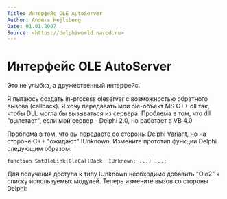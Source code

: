 ```yaml
---
Title: Интерфейс OLE AutoServer
Author: Anders Hejlsberg
Date: 01.01.2007
Source: <https://delphiworld.narod.ru>
---
```



Интерфейс OLE AutoServer
========================

Это не улыбка, а дружественный интерфейс. 

Я пытаюсь создать in-process oleserver с возможностью обратного вызова
(callback). Я хочу передавать мой ole-объект MS C++ dll так, чтобы DLL
могла бы вызываться из сервера. Проблема в том, что dll "вылетает",
если мой сервер - Delphi 2.0, но работает в VB 4.0

Проблема в том, что вы передаете со стороны Delphi Variant, но на
стороне C++ "ожидают" IUnknown. Измените прототип функции Delphi
следующим образом:

    function SmtOleLink(OleCallBack: IUnknown; ...) ...;

Для получения доступа к типу IUnknown необходимо добавить "Ole2" к
списку используемых модулей. Теперь измените вызов со стороны Delphi:

